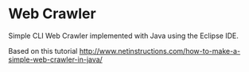 # Web Crawler

Simple CLI Web Crawler implemented with Java using the Eclipse IDE.

Based on this tutorial http://www.netinstructions.com/how-to-make-a-simple-web-crawler-in-java/
